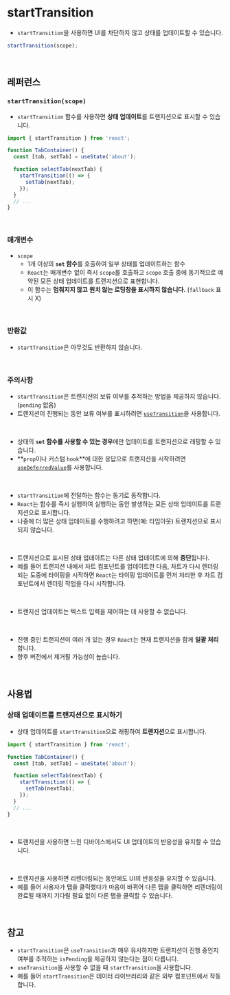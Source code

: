 # startTransition

- `startTransition`을 사용하면 UI를 차단하지 않고 상태를 업데이트할 수 있습니다.

```jsx
startTransition(scope);
```

<br>

## 레퍼런스

### `startTransition(scope)`

- `startTransition` 함수를 사용하면 **상태 업데이트**를 트랜지션으로 표시할 수 있습니다.

```jsx
import { startTransition } from 'react';

function TabContainer() {
  const [tab, setTab] = useState('about');

  function selectTab(nextTab) {
    startTransition(() => {
      setTab(nextTab);
    });
  }
  // ...
}
```

<br>

### 매개변수

- `scope`
  - 1개 이상의 **`set` 함수**를 호출하여 일부 상태를 업데이트하는 함수
  - `React`는 매개변수 없이 즉시 `scope`를 호출하고 `scope` 호출 중에 동기적으로 예약된 모든 상태 업데이트를 트랜지션으로 표현합니다.
  - 이 함수는 **멈춰지지 않고** **원치 않는 로딩창을 표시하지 않습니다.** (`fallback` 표시 X)

<br>

### 반환값

- `startTransition`은 아무것도 반환하지 않습니다.

<br>

### 주의사항

- `startTransition`은 트랜지션의 보류 여부를 추적하는 방법을 제공하지 않습니다. (`pending` 없음)
- 트랜지션이 진행되는 동안 보류 여부를 표시하려면 [`useTransition`](https://github.com/Collection50/React/blob/master/Hooks/useTransition.md)을 사용합니다.

<br>

- 상태의 **`set` 함수를 사용할 수 있는 경우**에만 업데이트를 트랜지션으로 래핑할 수 있습니다.
- **`prop`이나 커스텀 `hook`**에 대한 응답으로 트랜지션을 시작하려면 [`useDeferredValue`](https://github.com/Collection50/React/blob/master/Hooks/useDeferredValue.md)를 사용합니다.

<br>

- `startTransition`에 전달하는 함수는 동기로 동작합니다.
- `React`는 함수를 즉시 실행하여 실행하는 동안 발생하는 모든 상태 업데이트를 트랜지션으로 표시합니다.
- 나중에 더 많은 상태 업데이트를 수행하려고 하면(예: 타임아웃) 트랜지션으로 표시되지 않습니다.

<br>

- 트랜지션으로 표시된 상태 업데이트는 다른 상태 업데이트에 의해 **중단**됩니다.
- 예를 들어 트랜지션 내에서 차트 컴포넌트를 업데이트한 다음, 차트가 다시 렌더링되는 도중에 타이핑을 시작하면 `React`는 타이핑 업데이트를 먼저 처리한 후 차트 컴포넌트에서 렌더링 작업을 다시 시작합니다.

<br>

- 트랜지션 업데이트는 텍스트 입력을 제어하는 데 사용할 수 없습니다.

<br>

- 진행 중인 트랜지션이 여러 개 있는 경우 `React`는 현재 트랜지션을 함께 **일괄 처리**합니다.
- 향후 버전에서 제거될 가능성이 높습니다.

<br>

## 사용법

### 상태 업데이트를 트랜지션으로 표시하기

- 상태 업데이트를 `startTransition`으로 래핑하여 **트랜지션**으로 표시합니다.

```jsx
import { startTransition } from 'react';

function TabContainer() {
  const [tab, setTab] = useState('about');

  function selectTab(nextTab) {
    startTransition(() => {
      setTab(nextTab);
    });
  }
  // ...
}
```

<br>

- 트랜지션을 사용하면 느린 디바이스에서도 UI 업데이트의 반응성을 유지할 수 있습니다.

<br>

- 트랜지션을 사용하면 리렌더링되는 동안에도 UI의 반응성을 유지할 수 있습니다.
- 예를 들어 사용자가 탭을 클릭했다가 마음이 바뀌어 다른 탭을 클릭하면 리렌더링이 완료될 때까지 기다릴 필요 없이 다른 탭을 클릭할 수 있습니다.

<br>

## 참고

- `startTransition`은 `useTransition`과 매우 유사하지만 트랜지션이 진행 중인지 여부를 추적하는 `isPending`을 제공하지 않는다는 점이 다릅니다.
- `useTransition`을 사용할 수 없을 때 `startTransition`을 사용합니다.
- 예를 들어 `startTransition`은 데이터 라이브러리와 같은 외부 컴포넌트에서 작동합니다.
